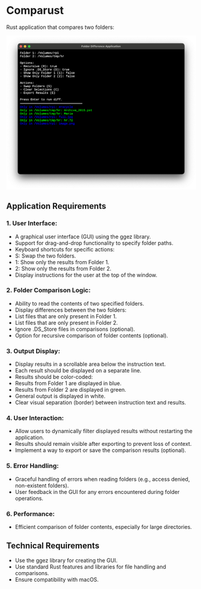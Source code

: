 # Comparust

Rust application that compares two folders:

![](./screenshot.png)

## Application Requirements

### 1. User Interface:

- A graphical user interface (GUI) using the ggez library.
- Support for drag-and-drop functionality to specify folder paths.
- Keyboard shortcuts for specific actions:
- S: Swap the two folders.
- 1: Show only the results from Folder 1.
- 2: Show only the results from Folder 2.
- Display instructions for the user at the top of the window.

### 2. Folder Comparison Logic:

- Ability to read the contents of two specified folders.
- Display differences between the two folders:
- List files that are only present in Folder 1.
- List files that are only present in Folder 2.
- Ignore .DS_Store files in comparisons (optional).
- Option for recursive comparison of folder contents (optional).

### 3. Output Display:

- Display results in a scrollable area below the instruction text.
- Each result should be displayed on a separate line.
- Results should be color-coded:
- Results from Folder 1 are displayed in blue.
- Results from Folder 2 are displayed in green.
- General output is displayed in white.
- Clear visual separation (border) between instruction text and results.

### 4. User Interaction:

- Allow users to dynamically filter displayed results without restarting the application.
- Results should remain visible after exporting to prevent loss of context.
- Implement a way to export or save the comparison results (optional).

### 5. Error Handling:

- Graceful handling of errors when reading folders (e.g., access denied, non-existent folders).
- User feedback in the GUI for any errors encountered during folder operations.

### 6. Performance:

- Efficient comparison of folder contents, especially for large directories.

## Technical Requirements

- Use the ggez library for creating the GUI.
- Use standard Rust features and libraries for file handling and comparisons.
- Ensure compatibility with macOS.
